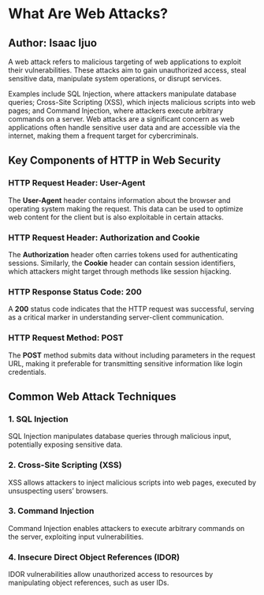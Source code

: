 <!DOCTYPE html>
<html lang="en">
<head>
    <meta charset="UTF-8">
    <meta name="viewport" content="width=device-width, initial-scale=1.0">
    <meta name="description" content="Discover the most common web attack techniques, real-world examples, and practical strategies to secure your applications and protect sensitive data.">
    <meta name="keywords" content="web attacks, SQL injection, XSS, web security, cybersecurity tips, protect your data, web vulnerabilities">
    <meta name="author" content="Isaac Ijuo">
    <meta name="robots" content="index, follow">
    <meta name="googlebot" content="index, follow">
    <meta name="bingbot" content="index, follow">
    
</head>
<h1>What Are Web Attacks?</h1>
<h2> Author: Isaac Ijuo</h2>
<p>A web attack refers to malicious targeting of web applications to exploit their vulnerabilities. These attacks aim to gain unauthorized access, steal sensitive data, manipulate system operations, or disrupt services.

Examples include SQL Injection, where attackers manipulate database queries; Cross-Site Scripting (XSS), which injects malicious scripts into web pages; and Command Injection, where attackers execute arbitrary commands on a server. Web attacks are a significant concern as web applications often handle sensitive user data and are accessible via the internet, making them a frequent target for cybercriminals.</p>

<section>
<h2>Key Components of HTTP in Web Security</h2>
<h3>HTTP Request Header: User-Agent</h3>
<p>The <strong>User-Agent</strong> header contains information about the browser and operating system making the request. This data can be used to optimize web content for the client but is also exploitable in certain attacks.</p>

<h3>HTTP Request Header: Authorization and Cookie</h3>
<p>The <strong>Authorization</strong> header often carries tokens used for authenticating sessions. Similarly, the <strong>Cookie</strong> header can contain session identifiers, which attackers might target through methods like session hijacking.</p>

<h3>HTTP Response Status Code: 200</h3>
<p>A <strong>200</strong> status code indicates that the HTTP request was successful, serving as a critical marker in understanding server-client communication.</p>

<h3>HTTP Request Method: POST</h3>
<p>The <strong>POST</strong> method submits data without including parameters in the request URL, making it preferable for transmitting sensitive information like login credentials.</p>
</section>

<section>
<h2>Common Web Attack Techniques</h2>
<h3>1. SQL Injection</h3>
<p>SQL Injection manipulates database queries through malicious input, potentially exposing sensitive data.</p>

<h3>2. Cross-Site Scripting (XSS)</h3>
<p>XSS allows attackers to inject malicious scripts into web pages, executed by unsuspecting users’ browsers.</p>

<h3>3. Command Injection</h3>
<p>Command Injection enables attackers to execute arbitrary commands on the server, exploiting input vulnerabilities.</p>

<h3>4. Insecure Direct Object References (IDOR)</h3>
<p>IDOR vulnerabilities allow unauthorized access to resources by manipulating object references, such as user IDs.</p>
</section>

